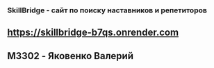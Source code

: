 ### SkillBridge - сайт по поиску наставников и репетиторов
## https://skillbridge-b7qs.onrender.com
## M3302 - Яковенко Валерий